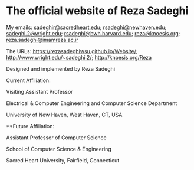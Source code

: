 # The official website of Reza Sadeghi

My emails: sadeghir@sacredheart.edu; rsadeghi@newhaven.edu; sadeghi.2@wright.edu; rsadeghi@bwh.harvard.edu; reza@knoesis.org; reza.sadeghi@imamreza.ac.ir

The URLs: https://rezasadeghiwsu.github.io/Website/; http://www.wright.edu/~sadeghi.2/; http://knoesis.org/Reza

Designed and implemented by Reza Sadeghi


Current Affiliation:

Visiting Assistant Professor

Electrical & Computer Engineering and Computer Science Department

University of New Haven, West Haven, CT, USA


**Future Affiliation:

Assistant Professor of Computer Science

School of Computer Science & Engineering

Sacred Heart University, Fairfield, Connecticut 

